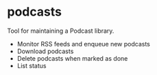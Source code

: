 # podcasts

Tool for maintaining a Podcast library.

 - Monitor RSS feeds and enqueue new podcasts
 - Download podcasts
 - Delete podcasts when marked as done
 - List status
